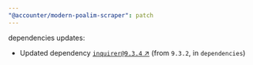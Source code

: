```yaml
---
"@accounter/modern-poalim-scraper": patch
---
```

dependencies updates:
  - Updated dependency [`inquirer@9.3.4` ↗︎](https://www.npmjs.com/package/inquirer/v/9.3.4) (from `9.3.2`, in `dependencies`)

